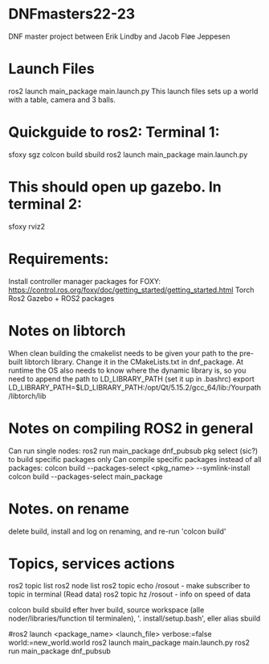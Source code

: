 # DNFmasters22-23
DNF master project between Erik Lindby and Jacob Fløe Jeppesen

# Launch Files
ros2 launch main_package main.launch.py
This launch files sets up a world with a table, camera and 3 balls.

# Quickguide to ros2: Terminal 1:
sfoxy
sgz
colcon build
sbuild
ros2 launch main_package main.launch.py
# This should open up gazebo. In terminal 2:
sfoxy
rviz2

# Requirements:
Install controller manager packages for FOXY: https://control.ros.org/foxy/doc/getting_started/getting_started.html
Torch
Ros2
Gazebo + ROS2 packages

# Notes on libtorch
When clean building the cmakelist needs to be given your path to the pre-built libtorch library. Change it in the CMakeLists.txt in dnf_package.
At runtime the OS also needs to know where the dynamic library is, so you need to append the path to LD_LIBRARY_PATH (set it up in .bashrc)
    export LD_LIBRARY_PATH=$LD_LIBRARY_PATH:/opt/Qt/5.15.2/gcc_64/lib:/Yourpath/libtorch/lib


# Notes on compiling ROS2 in general
Can run single nodes: ros2 run main_package dnf_pubsub
pkg select (sic?) to build specific packages only
Can compile specific packages instead of all packages: colcon build --packages-select <pkg_name> --symlink-install
colcon build --packages-select main_package

# Notes. on rename
delete build, install and log on renaming, and re-run 'colcon build'


# Topics, services actions
ros2 topic list
ros2 node list
ros2 topic echo /rosout            - make subscriber to topic in terminal (Read data)
ros2 topic hz /rosout              - info on speed of data


colcon build
sbuild
efter hver build, source workspace (alle noder/libraries/function til terminalen), '. install/setup.bash', eller alias sbuild

#ros2 launch <package_name> <launch_file> verbose:=false world:=new_world.world 
ros2 launch main_package main.launch.py
ros2 run main_package dnf_pubsub
